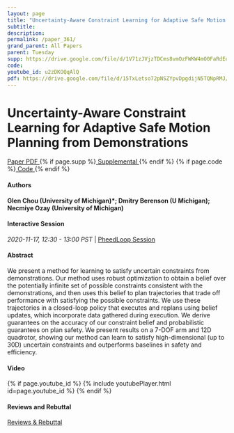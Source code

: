 ```yaml
---
layout: page
title: "Uncertainty-Aware Constraint Learning for Adaptive Safe Motion Planning from Demonstrations"
subtitle: 
description:
permalink: /paper_361/
grand_parent: All Papers
parent: Tuesday
supp: https://drive.google.com/file/d/1V71zJVjzTDCms8vmOzFWKW4mO0FaRdEd/view
code: 
youtube_id: u2zDKOQqAlQ
pdf: https://drive.google.com/file/d/15TxLetso72pNSZYpvDpgdijN5TQNpRMJ/view
---
```


# Uncertainty-Aware Constraint Learning for Adaptive Safe Motion Planning from Demonstrations

<a href="https://drive.google.com/file/d/15TxLetso72pNSZYpvDpgdijN5TQNpRMJ/view" target="_blank" rel="noopener noreferrer" class="btn btn-blue"><i class="fa fa-file-text-o" aria-hidden="true"></i> Paper PDF </a> {% if page.supp %}<a href="https://drive.google.com/file/d/1V71zJVjzTDCms8vmOzFWKW4mO0FaRdEd/view" target="_blank" rel="noopener noreferrer" class="btn btn-green"><i class="fa fa-file-text-o" aria-hidden="true"></i> Supplemental </a>{% endif %} {% if page.code %}<a href="" target="_blank" rel="noopener noreferrer" class="btn"><i class="fa fa-github" aria-hidden="true"></i> Code </a>{% endif %} 

#### Authors
**Glen Chou (University of Michigan)*; Dmitry Berenson (U Michigan); Necmiye Ozay (University of Michigan)**

#### Interactive Session
<em>2020-11-17, 12:30 - 13:00 PST </em> | <a href="https://pheedloop.com/corl2020/virtual/?page=sessions&section=SESND828XB53QBJE9" target="_blank" rel="noopener noreferrer"> PheedLoop Session <i class="fa fa-external-link" aria-hidden="true"></i> </a> 

#### Abstract
We present a method for learning to satisfy uncertain constraints from demonstrations. Our method uses robust optimization to obtain a belief over the potentially infinite set of possible constraints consistent with the demonstrations, and then uses this belief to plan trajectories that trade off performance with satisfying the possible constraints. We use these trajectories in a closed-loop policy that executes and replans using belief updates, which incorporate data gathered during execution. We derive guarantees on the accuracy of our constraint belief and probabilistic guarantees on plan safety. We present results on a 7-DOF arm and 12D quadrotor, showing our method can learn to satisfy high-dimensional (up to 30D) uncertain constraints and outperforms baselines in safety and efficiency.

#### Video
{% if page.youtube_id %}
{% include youtubePlayer.html id=page.youtube_id %}
{% endif %}

#### Reviews and Rebuttal
<a href="https://drive.google.com/file/d/1CHxA4XDFcnQ5AbNgf3vRAYdFLZsvYWqx/view" target="_blank" rel="noopener noreferrer" class="btn btn-purple"><i class="fa fa-pencil-square-o" aria-hidden="true"></i> Reviews & Rebuttal </a>

